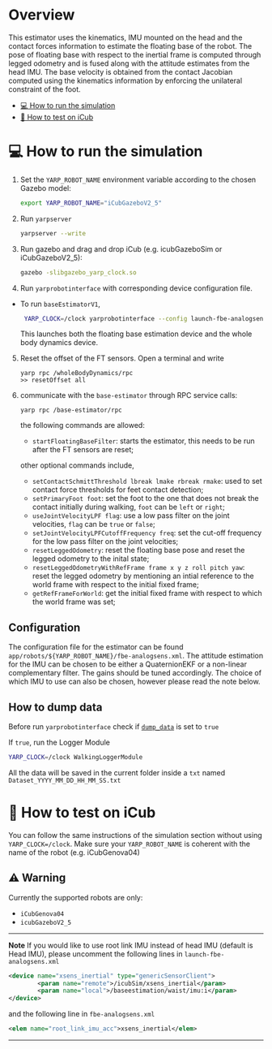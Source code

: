 # Overview
This estimator uses the kinematics, IMU mounted on the head and the contact forces information to estimate the floating base of the robot. The pose of floating base with respect to the inertial frame is computed through legged odometry and is fused along with the attitude estimates from the head IMU. The base velocity is obtained from the contact Jacobian computed using the kinematics information by enforcing the unilateral constraint of the foot.

- [:computer: How to run the simulation](#computer-how-to-run-the-simulation)
- [:running: How to test on iCub](#running-how-to-test-on-icub)

# :computer: How to run the simulation
1. Set the `YARP_ROBOT_NAME` environment variable according to the chosen Gazebo model:
   ```sh
   export YARP_ROBOT_NAME="iCubGazeboV2_5"
   ```
2. Run `yarpserver`
   ``` sh
   yarpserver --write
   ```
3. Run gazebo and drag and drop iCub (e.g. icubGazeboSim or iCubGazeboV2_5):

    ``` sh
    gazebo -slibgazebo_yarp_clock.so
    ```
4. Run `yarprobotinterface` with corresponding device configuration file.
  - To run `baseEstimatorV1`,

    ``` sh
     YARP_CLOCK=/clock yarprobotinterface --config launch-fbe-analogsens.xml
    ```
    This launches both the floating base estimation device and the whole body dynamics device.
5. Reset the offset of the FT sensors. Open a terminal and write

   ```
   yarp rpc /wholeBodyDynamics/rpc
   >> resetOffset all
   ```

6. communicate with the `base-estimator` through RPC service calls:
   ```
   yarp rpc /base-estimator/rpc
   ```
   the following commands are allowed:
   * `startFloatingBaseFilter`: starts the estimator, this needs to be run after the FT sensors are reset;

   other optional commands include,

   * `setContactSchmittThreshold lbreak lmake rbreak rmake`: used to set contact force thresholds for feet contact detection;
   * `setPrimaryFoot foot`: set the foot to the one that does not break the contact initially during walking, `foot` can be `left` or `right`;
   * `useJointVelocityLPF flag`: use a low pass filter on the joint velocities, `flag` can be `true` or `false`;
   * `setJointVelocityLPFCutoffFrequency freq`: set the cut-off frequency for the low pass filter on the joint velocities;
   * `resetLeggedOdometry`: reset the floating base pose and reset the legged odometry to the inital state;
   * `resetLeggedOdometryWithRefFrame frame x y z roll pitch yaw`: reset the legged odometry by mentioning an intial reference to the world frame with respect to the initial fixed frame;
   * `getRefFrameForWorld`: get the initial fixed frame with respect to which the world frame was set;

## Configuration

The configuration file for the estimator can be found `app/robots/${YARP_ROBOT_NAME}/fbe-analogsens.xml`.
The attitude estimation for the IMU can be chosen to be either a QuaternionEKF or a non-linear complementary filter. The gains should be tuned accordingly. The choice of which IMU to use can also be chosen, however please read the note below.

## How to dump data
Before run `yarprobotinterface` check if [`dump_data`](app/robots/iCubGazeboV2_5/fbe-analogsens.xml#L14) is set to `true`

If `true`, run the Logger Module
``` sh
YARP_CLOCK=/clock WalkingLoggerModule
```

All the data will be saved in the current folder inside a `txt` named `Dataset_YYYY_MM_DD_HH_MM_SS.txt`

# :running: How to test on iCub
You can follow the same instructions of the simulation section without using `YARP_CLOCK=/clock`. Make sure your `YARP_ROBOT_NAME` is coherent with the name of the robot (e.g. iCubGenova04)
## :warning: Warning
Currently the supported robots are only:
- ``iCubGenova04``
- ``icubGazeboV2_5``

---
**Note**
If you would like to use root link IMU instead of head IMU (default is Head IMU), please uncomment the following lines in `launch-fbe-analogsens.xml`
``` xml
<device name="xsens_inertial" type="genericSensorClient">
        <param name="remote">/icubSim/xsens_inertial</param>
        <param name="local">/baseestimation/waist/imu:i</param>
</device>
```

and the following line in `fbe-analogsens.xml`
```xml
<elem name="root_link_imu_acc">xsens_inertial</elem>
```
---
